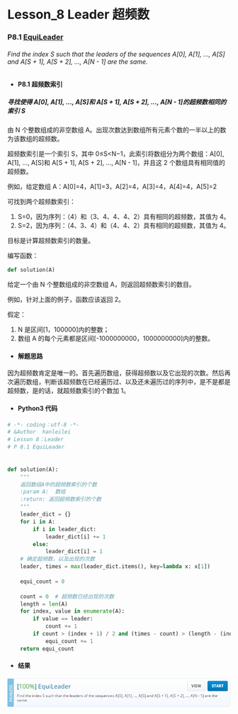 # Lesson_8 Leader 超频数

### P8.1 [EquiLeader](https://app.codility.com/programmers/lessons/8-leader/equi_leader/)

###### Find the index S such that the leaders of the sequences A[0], A[1], ..., A[S] and A[S + 1], A[S + 2], ..., A[N - 1] are the same.

- #### P8.1 超频数索引

##### 寻找使得 A[0], A[1], ..., A[S]和 A[S + 1], A[S + 2], ..., A[N - 1]的超频数相同的索引 S

由 N 个整数组成的非空数组 A。出现次数达到数组所有元素个数的一半以上的数为该数组的超频数。

超频数索引是一个索引 S，其中 0≤S<N−1，此索引将数组分为两个数组：A[0], A[1], ..., A[S]和 A[S + 1], A[S + 2], ..., A[N - 1]，并且这 2 个数组具有相同值的超频数。

例如，给定数组 A：A[0]=4，A[1]=3，A[2]=4，A[3]=4，A[4]=4，A[5]=2

可找到两个超频数索引：

1.  S=0，因为序列：（4）和（3、4、4、4、2）具有相同的超频数，其值为 4。
2.  S=2，因为序列：（4、3、4）和（4、4、2）具有相同的超频数，其值为 4。

目标是计算超频数索引的数量。

编写函数：

```python
def solution(A)
```

给定一个由 N 个整数组成的非空数组 A，则返回超频数索引的数目。

例如，针对上面的例子，函数应该返回 2。

假定：

1. N 是区间[1，100000]内的整数；
2. 数组 A 的每个元素都是区间[-1000000000，1000000000]内的整数。

- #### 解题思路

因为超频数肯定是唯一的。首先遍历数组，获得超频数以及它出现的次数。然后再次遍历数组，判断该超频数在已经遍历过、以及还未遍历过的序列中，是不是都是超频数，是的话，就超频数索引的个数加 1。

- #### Python3 代码

```python
# -*- coding：utf-8 -*-
# &Author  hanleilei
# Lesson 8：Leader
# P 8.1 EquiLeader


def solution(A):
    """
    返回数组A中的超频数索引的个数
    :param A:  数组
    :return: 返回超频数索引的个数
    """
    leader_dict = {}
    for i in A:
        if i in leader_dict:
            leader_dict[i] += 1
        else:
            leader_dict[i] = 1
    # 确定超频数，以及出现的次数
    leader, times = max(leader_dict.items(), key=lambda x: x[1])

    equi_count = 0

    count = 0  # 超频数已经出现的次数
    length = len(A)
    for index, value in enumerate(A):
        if value == leader:
            count += 1
        if count > (index + 1) / 2 and (times - count) > (length - (index + 1)) / 2:
            equi_count += 1
    return equi_count
```

- #### 结果

![image](https://github.com/hanleilei/codility_lession/blob/master/L8_Leader/8.1.png)
